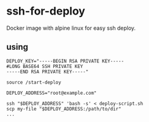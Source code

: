 # ssh-for-deploy
Docker image with alpine linux for easy ssh deploy.

## using
````
DEPLOY_KEY="-----BEGIN RSA PRIVATE KEY-----
#LONG BASE64 SSH PRIVATE KEY
-----END RSA PRIVATE KEY-----"

source /start-deploy

DEPLOY_ADDRESS="root@example.com"

ssh "$DEPLOY_ADDRESS" 'bash -s' < deploy-script.sh
scp my-file "$DEPLOY_ADDRESS:/path/to/dir"
...
````
